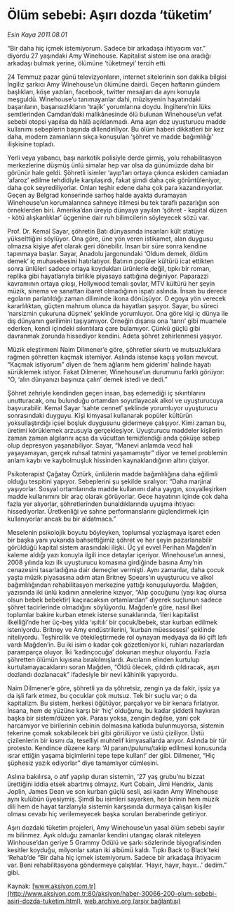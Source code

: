 # Ölüm sebebi: Aşırı dozda ‘tüketim’

*Esin Kaya 2011.08.01*

<font class="agenda2NewsSpot">
 <span>
  “Bir daha hiç içmek istemiyorum. Sadece bir arkadaşa ihtiyacım var.”
  <span>
  </span>
  diyordu 27 yaşındaki Amy Winehouse. Kapitalist sistem ise ona aradığı arkadaşı bulmak yerine, ölümüne ‘tüketmeyi’ tercih etti.
 </span>
</font>
<font class="newsDetail">
 <p>
  <p class="BasicParagraph">
   <span lang="EN-GB">
    <span>
     <span>
      24
     </span>
     <span>
      Temmuz pazar günü televizyonların, internet sitelerinin son dakika bilgisi İngiliz şarkıcı Amy Winehouse’un ölümüne dairdi. Geçen haftanın gündem başlıkları, köşe yazıları, facebook, twitter mesajları da aynı konuyla meşguldü. Winehouse’u tanımayanlar dahi, müzisyenin hayatındaki başarıların, başarısızlıkların ‘trajik’ yorumlarına doydu. İngiltere’nin lüks semtlerinden Camdan’daki malikânesinde ölü bulunan Winehouse’un vefat sebebi otopsi yapılsa da hâlâ açıklanmadı. Ama aşırı doz uyuşturucu madde kullanımı sebeplerin başında dillendiriliyor. Bu ölüm haberi dikkatleri bir kez daha, modern zamanların sıkça konuşulan ‘şöhret ve madde bağımlılığı’ ilişkisine topladı.
     </span>
    </span>
    <p>
    </p>
   </span>
  </p>
  <p class="2011yenimetin">
   <span>
    Yerli veya yabancı, başı narkotik polisiyle derde girmiş, yolu rehabilitasyon merkezlerine düşmüş ünlü simalar hep var olsa da günümüzde daha bir görünür hale geldi. Şöhretli isimler ‘ayıp’ları ortaya çıkınca eskiden camiadan ‘afaroz’ edilme tehdidiyle karşılaşırdı, fakat şimdi daha çok görüntüleniyor, daha çok seyrediliyorlar. Onları teşhir edene daha çok para kazandırıyorlar. Geçen ay Belgrad konserinde sarhoş halde ayakta duramayan Winehouse’un korumalarınca sahneye itilmesi bu tek taraflı pazarlığın son örneklerden biri. Amerika’dan üreyip dünyaya yayılan ‘şöhret - kapital düzen - kötü alışkanlıklar’ üçgenine dair ruh bilimcilerin söyleyecek sözü var.
   </span>
  </p>
  <p class="2011yenimetin">
   <span>
    Prof. Dr. Kemal Sayar, şöhretin Batı dünyasında insanları kült statüye yükselttiğini söylüyor. Ona göre, üne yön veren istikamet, alan duygusu olmazsa kişiye afet olarak geri dönebilir. İnsan bir süre sonra kendine tapınmaya başlar. Sayar, Anadolu jargonundaki ‘Oldum demek, öldüm demek’ iç muhasebesini hatırlatıyor. Batının popüler kültürü icat ettikten sonra ünlüleri sadece ortaya koydukları ürünlerle değil, tıpkı bir roman, replika gibi hayatlarıyla birlikle piyasaya sattığına değiniyor. Paparazzi kavramının ortaya çıkışı, Hollywood temalı şovlar, MTV kültürü her şeyin müzik, sinema ve sanattan ibaret olmadığının ispatı aslında. İnsan bu derece egoların parlatıldığı zaman diliminde ikona dönüşüyor. O egoya yön verecek kararlılıktan, güçten mahrum olunca da hayatları şaşıyor. Sayar, bu süreci ‘narsizmin çukuruna düşmek’ şeklinde yorumluyor. Ona göre kişi iç dünya ile dış dünyanın gerilimini taşıyamıyor. Örneğin dışarısı ona ‘tanrı’ gibi muamele ederken, kendi içindeki sıkıntılara çare bulamıyor. Çünkü güçlü gibi davranmak zorunda hissediyor kendini. Adeta şöhret zehirlenmesi yaşıyor.
   </span>
  </p>
  <p class="2011yenimetin">
   <span>
    Müzik eleştirmeni Naim Dilmener’e göre, şöhretler sıkıntı ve mutsuzluklara rağmen şöhretten kaçmak istemiyor. Aslında istense kaçış yolları mevcut. “Kaçmak istiyorum” diyen de ‘hem ağlarım hem giderim’ halinde hayatı sürüklemek istiyor. Fakat Dilmener, Winehouse’un durumunu farklı görüyor: “O, ‘alın dünyanızı başınıza çalın’ demek istedi ve dedi.”
   </span>
  </p>
  <p class="2011yenimetin">
   <span>
    Şöhret zehriyle kendinden geçen insan, baş edemediği iç sıkıntılarını unutturacak, onu bulunduğu ortamdan soyutlayacak alkol ve uyuşturucuya başvurabilir. Kemal Sayar ‘sahte cennet’ şeklinde yorumluyor uyuşturucu sonrasındaki duyguyu. Kişi kimyasal kullanarak popüler kültürün yoksullaştırdığı içsel boşluk duygusunu gidermeye çalışıyor. Kimi zaman bu, üretimi körüklemek arzusuyla gerçekleşiyor. Uyuşturucu maddeler kişilerin zaman zaman algılarını açsa da vücuttan temizlendiği anda çöküşe sebep olup depresyon yaşanabiliyor. Sayar, “Manevi anlamda vecd hali yaşayamayan, gerçek ruhsal tatmini yaşamamıştır” diyor ve temel problemin anlam kaybı ve kaybolmuşluk hissinden kaynaklandığının altını çiziyor.
   </span>
  </p>
  <p class="2011yenimetin">
   <span>
    Psikoterapist Çağatay Öztürk, ünlülerin madde bağımlılığına daha eğilimli olduğu tespitini yapıyor. Sebeplerini şu şekilde sıralıyor: “Daha marjinal yaşıyorlar. Sosyal ortamlarında madde kullanımı daha yaygın, sosyalleşirken madde kullanımını bir araç olarak görüyorlar. Gece hayatının içinde çok daha fazla yer alıyorlar, şöhretlerinden bunaldıklarında uyuşma ihtiyacı hissediyorlar. Üretkenliği ve sahne performanslarını güçlendirmek için kullanıyorlar ancak bu bir aldatmaca.”
   </span>
  </p>
  <p class="2011yenimetin">
   <span>
    Meselenin psikolojik boyutu böyleyken, toplumsal yozlaşmaya işaret eden bir başka yanı yukarıda bahsettiğimiz şöhret ve her şeyin pazarlanabilir görüldüğü kapital sistem arasındaki ilişki. Üç yıl evvel Perihan Mağden’in kaleme aldığı yazı konuyla ilgili ince detaylar içeriyor. Winehouse’un annesi, 2008 yılında kızı ilk uyuşturucu komasına girdiğinde basına Amy’nin cenazesini tasarladığına dair demeçler vermişti. Aynı zamanlar, daha çocuk yaşta müzik piyasasına adım atan Britney Spears’ın uyuşturucu ve alkol bağımlılığından rehabilitasyon merkezine yattığı konuşuluyordu. Mağden, yazısında iki ünlü kadının annelerine kızıyor, “Alıp çocuğunu (yaşı kaç olursa olsun bebek bebektir) kaçıracaksın ortamlardan” diyerek suçlunun sadece şöhret tacirlerinde olmadığını söylüyordu. Mağden’e göre, nasıl ilkel toplumlar bakire kurban etmek isterse sunaklarında, ‘ileri kapitalist ilkelliği’nde her üç-beş yılda ‘ışıltılı’ bir çocuk/bebek, star kurban edilmek isteniyordu. Britney ve Amy endüstrilerini, ‘kurban müessesesi’ şeklinde niteliyordu. Teşhircilik ve ötekileştirmede rol oynayan medyaya da iki çift lafı vardı Mağden’in. Bu iki isim o kadar çok gözetleniyor ki, ruhları nazarlardan paramparça oluyor. İki ‘kadınçocuğa’ dokunan meşhur oluyordu. Fazla şöhretten ölümün kıyısına bırakılmışlardı. Avcıların elinden kurtulup kurtulamayacaklarını soran Mağden, “Öldü ölecek, çıldırdı çıldıracak, aşırı dozlandı dozlanacak” ifadesiyle bir nevi kâhinlik yapıyordu.
   </span>
  </p>
  <p class="2011yenimetin">
   <span>
    Naim Dilmener’e göre, şöhretli ya da şöhretsiz, zengin ya da fakir, işsiz ya da işli fark etmez, bu çocuklar çok mutsuz. Tek bir suçlu var; o da kapitalizm. Bu sistem, herkesi öğütüyor, parçalıyor ve bir kenara fırlatıyor. İnsana, hem de yüzüne karşı bir ‘hiç’ olduğunu, bu kadar şiddetli haykıran başka bir sistem/düzen yok. Parası yoksa, zengin değilse, yani çok harcamıyor ve birilerinin cebinin dolmasına katkıda bulunmuyorsa, sistemin tekerine çomak sokabilecek biri gibi görülüyor ve üstü çiziliyor. Üstü çizilenlerin bir kısmı da, teselliyi muhtelif kimyasallarda arıyor. Aslında bir tür protesto. Kendince düzene karşı ‘Al paranı/pulunu/takip edilmesi konusunda ısrar ettiğin yaşama biçimlerini tepe tepe kullan!’ der gibi. Dilmener, “Hiç şüphesiz yazık ediyorlar” diye tamamlıyor cümlesini.
   </span>
  </p>
  <p class="2011yenimetin">
   <span>
    Aslına bakılırsa, o atıf yapılıp duran sistemin, ‘27 yaş grubu’nu bizzat ürettiğini iddia etsek abartmış olmayız. Kurt Cobain, Jimi Hendrix, Janis Joplin, James Dean ve son kurban güçlü sesli, asi kadın Amy Winehouse aynı kulübün üyesiymiş. Şimdi bu isimleri sayarken, her birinin hem müzik dili hem de hayat tarzlarıyla sistemin karşısında durmaya çalışan kişiler olması cevabı hiç verilemeyecek başka soruları beraberinde getiriyor.
    <span>
    </span>
   </span>
  </p>
  <p class="2011yenimetin">
   <span>
    Aşırı dozdaki tüketim projeleri, Amy Winehouse’un yasal ölüm sebebi sayılır mı bilinmez. Ayık olduğu zamanlar kendini utangaç olarak niteleyen Winhouse’dan geriye 5 Grammy Ödülü ve şarkı sözlerinde biyografisinden kesitler koyduğu, milyonlar satan iki albümü kaldı. Tıpkı Back to Black’teki ‘Rehab’de “Bir daha hiç içmek istemiyorum. Sadece bir arkadaşa ihtiyacım var. Beni rehabilitasyona göndermeye çalıştılar. ‘Hayır, hayır, hayır...’ dedim.” gibi.
   </span>
  </p>
 </p>
</font>

Kaynak: [www.aksiyon.com.tr](http://www.aksiyon.com.tr:80/aksiyon/haber-30066-200-olum-sebebi-asiri-dozda-tuketim.html), [web.archive.org (arşiv bağlantısı)](http://web.archive.org/web/20120105043420/http://www.aksiyon.com.tr:80/aksiyon/haber-30066-200-olum-sebebi-asiri-dozda-tuketim.html)
